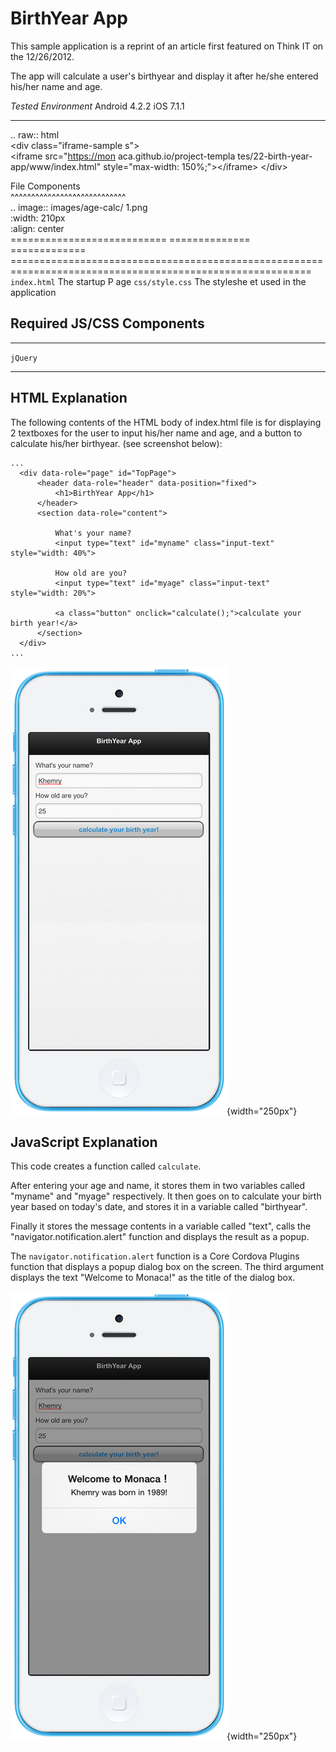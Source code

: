 BirthYear App
=============

<div class="admonition note">

This sample application is a reprint of an article first featured on
Think I­T on the 12/26/2012.

</div>

The app will calculate a user's birthyear and display it after he/she
entered his/her name and age.

  *Tested Environment*                                       Android 4.2.2                  iOS 7.1.1
  ---------------------------------------------------------- ------------------------------ ------------------------------------------------------------------------------------------------------------
  .. raw:: html                                                                             
  &lt;div class="iframe-sample                               s"&gt;                         
  &lt;iframe src="<https://mon>                              aca.github.io/project-templa   tes/22-birth-year-app/www/index.html" style="max-width: 150%;"&gt;&lt;/iframe&gt;
  &lt;/div&gt;                                                                              
                                                                                            
  File Components                                                                           
  \^\^\^\^\^\^\^\^\^\^\^\^\^\^\^\^\^\^\^\^\^\^\^\^\^\^\^\^                                  
  .. image:: images/age-calc/                                1.png                          
  :width: 210px                                                                             
  :align: center                                                                            
  ===========================                                ============== =============   ==========================================================================================================
  `index.html`                                               The startup P                  age
  `css/style.css`                                            The styleshe                   et used in the application

Required JS/CSS Components
--------------------------

  ---------- --
  `jQuery`   
  ---------- --

HTML Explanation
----------------

The following contents of the HTML body of index.html file is for
displaying 2 textboxes for the user to input his/her name and age, and a
button to calculate his/her birthyear. (see screenshot below):

``` {.sourceCode .html}
...
  <div data-role="page" id="TopPage">
      <header data-role="header" data-position="fixed">
          <h1>BirthYear App</h1>
      </header>
      <section data-role="content">

          What's your name?
          <input type="text" id="myname" class="input-text" style="width: 40%">

          How old are you?
          <input type="text" id="myage" class="input-text" style="width: 20%">

          <a class="button" onclick="calculate();">calculate your birth year!</a>
      </section>
  </div>
...
```

![](images/age-calc/3.png){width="250px"}

JavaScript Explanation
----------------------

This code creates a function called `calculate`.

After entering your age and name, it stores them in two variables called
"myname" and "myage" respectively. It then goes on to calculate your
birth year based on today's date, and stores it in a variable called
"birthyear".

Finally it stores the message contents in a variable called "text",
calls the "navigator.notification.alert" function and displays the
result as a popup.

The `navigator.notification.alert` function is a Core Cordova Plugins
function that displays a popup dialog box on the screen. The third
argument displays the text "Welcome to Monaca!" as the title of the
dialog box.

![](images/age-calc/4.png){width="250px"}
